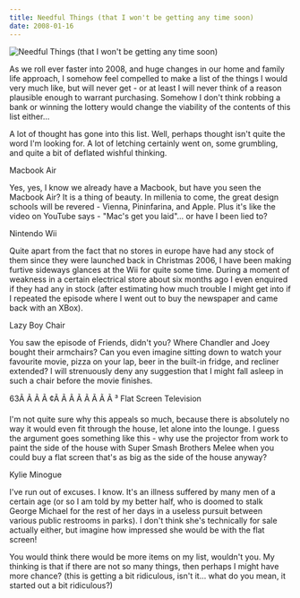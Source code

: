 ```yaml
---
title: Needful Things (that I won't be getting any time soon)
date: 2008-01-16
---
```


![Needful Things (that I won't be getting any time soon)](https://source.unsplash.com/_nRpqIBM40Q/1600x900)

As we roll ever faster into 2008, and huge changes in our home and family life approach, I somehow feel compelled to make a list of the things I would very much like, but will never get - or at least I will never think of a reason plausible enough to warrant purchasing. Somehow I don't think robbing a bank or winning the lottery would change the viability of the contents of this list either...

A lot of thought has gone into this list. Well, perhaps thought isn't quite the word I'm looking for. A lot of letching certainly went on, some grumbling, and quite a bit of deflated wishful thinking.

Macbook Air

Yes, yes, I know we already have a Macbook, but have you seen the Macbook Air? It is a thing of beauty. In millenia to come, the great design schools will be revered - Vienna, Pininfarina, and Apple. Plus it's like the video on YouTube says - "Mac's get you laid"... or have I been lied to?

Nintendo Wii

Quite apart from the fact that no stores in europe have had any stock of them since they were launched back in Christmas 2006, I have been making furtive sideways glances at the Wii for quite some time. During a moment of weakness in a certain electrical store about six months ago I even enquired if they had any in stock (after estimating how much trouble I might get into if I repeated the episode where I went out to buy the newspaper and came back with an XBox).

Lazy Boy Chair

You saw the episode of Friends, didn't you? Where Chandler and Joey bought their armchairs? Can you even imagine sitting down to watch your favourite movie, pizza on your lap, beer in the built-in fridge, and recliner extended? I will strenuously deny any suggestion that I might fall asleep in such a chair before the movie finishes.

63Ã Ã Ã Ã ¢Ã Ã Ã Ã Ã Ã Ã Ã ³ Flat Screen Television

I'm not quite sure why this appeals so much, because there is absolutely no way it would even fit through the house, let alone into the lounge. I guess the argument goes something like this - why use the projector from work to paint the side of the house with Super Smash Brothers Melee when you could buy a flat screen that's as big as the side of the house anyway?

Kylie Minogue

I've run out of excuses. I know. It's an illness suffered by many men of a certain age (or so I am told by my better half, who is doomed to stalk George Michael for the rest of her days in a useless pursuit between various public restrooms in parks). I don't think she's technically for sale actually either, but imagine how impressed she would be with the flat screen!

You would think there would be more items on my list, wouldn't you. My thinking is that if there are not so many things, then perhaps I might have more chance? (this is getting a bit ridiculous, isn't it... what do you mean, it started out a bit ridiculous?)